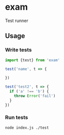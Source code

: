 # exam
Test runner

## Usage
### Write tests
```js
import {test} from 'exam'

test('name', t => {
  
})

test('test2', t => {
  if ('a' !== 'b') {
    throw Error('fail')
  }
})
```

### Run tests
```sh
node index.js ./test
```
